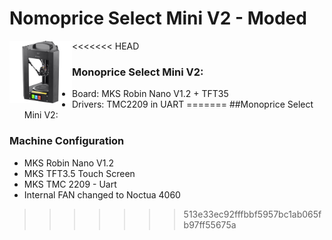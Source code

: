 # Nomoprice Select Mini V2 - Moded

<<<<<<< HEAD
<img align="left" width=100 src="docs/images/mpmd-logo.png" />

### Monoprice Select Mini V2:

* Board: MKS Robin Nano V1.2 + TFT35
* Drivers:  TMC2209 in UART
=======
##Monoprice Select Mini V2:

### Machine Configuration 
  - MKS Robin Nano V1.2
  - MKS TFT3.5 Touch Screen 
  - MKS TMC 2209 - Uart
  - Internal FAN changed to Noctua 4060
 
>>>>>>> 513e33ec92fffbbf5957bc1ab065fb97ff55675a

